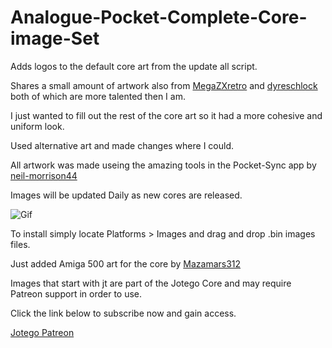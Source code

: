 # Analogue-Pocket-Complete-Core-image-Set
Adds logos to the default core art from the update all script. 

Shares a small amount of artwork also from  <a href="https://github.com/MegaZXretro/Analogue-Pocket-Custom-Platform-Art" target="MegaZXretro">MegaZXretro</a> and <a href="https://github.com/dyreschlock/pocket-platform-images" target="dyreschlock">dyreschlock</a> both of which are more talented then I am. 

I just wanted to fill out the rest of the core art so it had a more cohesive and uniform look. 

Used alternative art and made changes where I could.

All artwork was made useing the amazing tools in the Pocket-Sync app by <a href="https://github.com/neil-morrison44/pocket-sync" target="neil-morrison44">neil-morrison44</a>

Images will be updated Daily as new cores are released.

![Gif](https://user-images.githubusercontent.com/118319530/205517645-1637c9e8-a278-4f98-ad03-e8bd14cf65e2.gif)


To install simply locate Platforms > Images and drag and drop .bin images files. 

Just added Amiga 500 art for the core by <a href="https://github.com/Mazamars312" target="Mazamars312">Mazamars312</a>


Images that start with jt are part of the Jotego Core and may require Patreon support in order to use. 

Click the link below to subscribe now and gain access. 

<a href="https://www.patreon.com/join/jotego" target="Jotego Patreon">Jotego Patreon</a>







